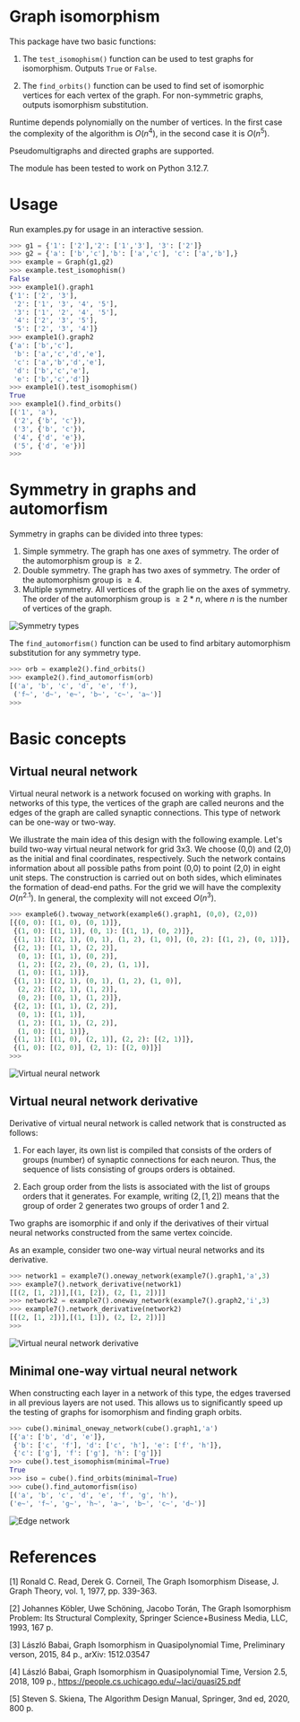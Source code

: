 # Graph isomorphism

This package have two basic functions:

1. The `test_isomophism()` function can be used to test graphs for isomorphism. Outputs `True` or `False`.

2. The `find_orbits()` function can be used to find set of isomorphic vertices for each vertex of the graph. For non-symmetric graphs, outputs isomorphism substitution.

Runtime depends polynomially on the number of vertices. In the first case the complexity of the algorithm is $O(n^4)$, in the second case it is $O(n^5)$.

Pseudomultigraphs and directed graphs are supported.

The module has been tested to work on Python 3.12.7.

# Usage

Run examples.py for usage in an interactive session.

```python
>>> g1 = {'1': ['2'],'2': ['1','3'], '3': ['2']}
>>> g2 = {'a': ['b','c'],'b': ['a','c'], 'c': ['a','b'],}
>>> example = Graph(g1,g2)
>>> example.test_isomophism()
False
>>> example1().graph1
{'1': ['2', '3'],
 '2': ['1', '3', '4', '5'],
 '3': ['1', '2', '4', '5'],
 '4': ['2', '3', '5'],
 '5': ['2', '3', '4']}
>>> example1().graph2
{'a': ['b','c'],
 'b': ['a','c','d','e'],
 'c': ['a','b','d','e'],
 'd': ['b','c','e'],
 'e': ['b','c','d']}
>>> example1().test_isomophism()
True
>>> example1().find_orbits()
[('1', 'a'),
 ('2', {'b', 'c'}),
 ('3', {'b', 'c'}),
 ('4', {'d', 'e'}),
 ('5', {'d', 'e'})]
>>>
```

# Symmetry in graphs and automorfism

Symmetry in graphs can be divided into three types:
1. Simple symmetry. The graph has one axes of symmetry. The order of the automorphism group is $\ge2$.
2. Double symmetry. The graph has two axes of symmetry. The order of the automorphism group is $\ge4$.
3. Multiple symmetry. All vertices of the graph lie on the axes of symmetry. The order of the automorphism group is $\ge2*n$, where $n$ is the number of vertices of the graph.

![Symmetry types](./figure/Symmetry_types.png)

The `find_automorfism()` function can be used to find arbitary automorphism substitution for any symmetry type.

```python
>>> orb = example2().find_orbits()
>>> example2().find_automorfism(orb)
[('a', 'b', 'c', 'd', 'e', 'f'),
 ('f~', 'd~', 'e~', 'b~', 'c~', 'a~')]
>>>
```

# Basic concepts
## Virtual neural network

Virtual neural network is a network focused on working with graphs. In networks of this type, the vertices of the graph are called neurons and the edges of the graph are called synaptic connections. This type of network can be one-way or two-way.

We illustrate the main idea of this design with the following example. 
Let's build two-way virtual neural network for grid 3x3. 
We choose (0,0) and (2,0) as the initial and final coordinates, respectively.
Such the network contains information about all possible paths from point (0,0) to point (2,0) in eight unit steps.
The construction is carried out on both sides, which eliminates the formation of dead-end paths.
For the grid we will have the complexity $O(n^{2.1})$.
In general, the complexity will not exceed $O(n^3)$.

```python
>>> example6().twoway_network(example6().graph1, (0,0), (2,0))
[{(0, 0): [(1, 0), (0, 1)]},
 {(1, 0): [(1, 1)], (0, 1): [(1, 1), (0, 2)]},
 {(1, 1): [(2, 1), (0, 1), (1, 2), (1, 0)], (0, 2): [(1, 2), (0, 1)]},
 {(2, 1): [(1, 1), (2, 2)],
  (0, 1): [(1, 1), (0, 2)],
  (1, 2): [(2, 2), (0, 2), (1, 1)],
  (1, 0): [(1, 1)]},
 {(1, 1): [(2, 1), (0, 1), (1, 2), (1, 0)],
  (2, 2): [(2, 1), (1, 2)],
  (0, 2): [(0, 1), (1, 2)]},
 {(2, 1): [(1, 1), (2, 2)],
  (0, 1): [(1, 1)],
  (1, 2): [(1, 1), (2, 2)],
  (1, 0): [(1, 1)]},
 {(1, 1): [(1, 0), (2, 1)], (2, 2): [(2, 1)]},
 {(1, 0): [(2, 0)], (2, 1): [(2, 0)]}]
>>>
```

![Virtual neural network](./figure/Network.png)

## Virtual neural network derivative

Derivative of virtual neural network is called network that is constructed as follows:
1. For each layer, its own list is compiled that consists of the orders of groups (number) of synaptic connections for each neuron. Thus, the sequence of lists consisting of groups orders is obtained.
   
2. Each group order from the lists is associated with the list of groups orders that it generates. For example, writing $(2,[1,2])$ means that the group of order 2 generates two groups of order 1 and 2.

Two graphs are isomorphic if and only if the derivatives of their virtual neural networks constructed from the same vertex coincide.

As an example, consider two one-way virtual neural networks and its derivative.

```python
>>> network1 = example7().oneway_network(example7().graph1,'a',3)
>>> example7().network_derivative(network1)
[[(2, [1, 2])],[(1, [2]), (2, [1, 2])]]
>>> network2 = example7().oneway_network(example7().graph2,'i',3)
>>> example7().network_derivative(network2)
[[(2, [1, 2])],[(1, [1]), (2, [2, 2])]]
>>>
```

![Virtual neural network derivative](./figure/Derivative.png)

## Minimal one-way virtual neural network

When constructing each layer in a network of this type, the edges traversed in all previous layers are not used. This allows us to significantly speed up the testing of graphs for isomorphism and finding graph orbits.

```python
>>> cube().minimal_oneway_network(cube().graph1,'a')
[{'a': ['b', 'd', 'e']},
 {'b': ['c', 'f'], 'd': ['c', 'h'], 'e': ['f', 'h']},
 {'c': ['g'], 'f': ['g'], 'h': ['g']}]
>>> cube().test_isomophism(minimal=True)
True
>>> iso = cube().find_orbits(minimal=True)
>>> cube().find_automorfism(iso)
[('a', 'b', 'c', 'd', 'e', 'f', 'g', 'h'),
('e~', 'f~', 'g~', 'h~', 'a~', 'b~', 'c~', 'd~')]
```

![Edge network](./figure/Edge_network.png)

# References

[1] Ronald C. Read, Derek G. Corneil, The Graph Isomorphism Disease, J. Graph Theory, vol. 1, 1977, pp. 339-363.

[2] Johannes Köbler, Uwe Schöning, Jacobo Torán, The Graph Isomorphism Problem: Its Structural Complexity, Springer Science+Business Media, LLC, 1993, 167 p.

[3] László Babai, Graph Isomorphism in Quasipolynomial Time, Preliminary verson, 2015, 84 p., arXiv: 1512.03547

[4] László Babai, Graph Isomorphism in Quasipolynomial Time, Version 2.5, 2018, 109 p., https://people.cs.uchicago.edu/~laci/quasi25.pdf

[5] Steven S. Skiena, The Algorithm Design Manual, Springer, 3nd ed, 2020, 800 p.
